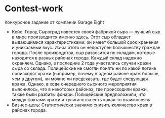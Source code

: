 # Contest-work
Конкурсное задание от компании Garage Eight
* Кейс: Город Сыроград известен своей фабрикой сыра — лучший сыр в мире производится именно здесь. Этот сыр обладает выдающимися характеристиками: он имеет большой срок хранения и уникальный вкус. Из-за этого он недоступен большинству граждан города. После производства, сыр развозится по складам, которые находятся в разных районах города. Каждый склад надежно охраняем. Однако, в последние 2 года участились случаи кражи сыра со склада. Полицейские не смогли понять ни по какой логике происходят кражи (например, почему в одном районе краж больше, чем в другом), ни можно ли предсказать, где будет следующая кража. Однако, в ходе очередного сыскного мероприятия выяснилось, что в некоторых районах, где происходили кражи, также были разбиты фонари. Полицейские предположили, что между фактами кражи и хулиганства есть какая-то взаимосвязь.
* Бизнес-цель:
Статистически значимо снизить количество краж в районах города.
